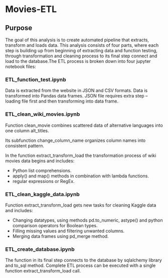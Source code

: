 # Movies-ETL

## Purpose
The goal of this analysis is to create automated pipeline that extracts, transform and loads data. This analysis consists of four parts, where each step is building up from beginning of extracting data and function testing, through transformation and cleaning process to its final step connect and load to the database.The ETL process is broken down into four jupyter notebook files:

### ETL_function_test.ipynb

Data is extracted from the website in JSON and CSV formats.
Data is transformed into Pandas data frames.
JSON file requires extra step – loading file first and then transforming into data frame.

### ETL_clean_wiki_movies.ipynb

Function clean_movie combines scattered data of alternative languages into one column alt_titles.

Its subfunction change_column_name organizes column names into consistent pattern.

In the function extract_transform_load the transformation process of wiki movies data begins and includes:
- Python list comprehensions.
- apply() and map() methods in combination with lambda functions.
- regular expressions or RegEx.

### ETL_clean_kaggle_data.ipynb

Function extract_transform_load gets new tasks for cleaning Kaggle data and includes:
- Changing datatypes, using methods pd.to_numeric, astype() and python comparison operators for Boolean types.
- Filling missing values and filtering unwanted columns.
- Merging data frames using pd_merge method.

### ETL_create_database.ipynb

The function in its final step connects to the database by sqlalchemy library and to_sql method.
Complete ETL process can be executed with a single function extract_transform_load call.
